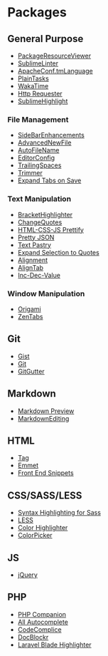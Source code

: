 # Packages

## General Purpose

- [PackageResourceViewer](https://github.com/skuroda/PackageResourceViewer)
- [SublimeLinter](http://www.sublimelinter.com/en/latest/)
- [ApacheConf.tmLanguage](https://github.com/colinta/ApacheConf.tmLanguage)
- [PlainTasks](https://github.com/aziz/PlainTasks)
- [WakaTime](https://wakatime.com/help)
- [Http Requester](https://github.com/braindamageinc/SublimeHttpRequester)
- [SublimeHighlight](https://github.com/n1k0/SublimeHighlight)

### File Management
- [SideBarEnhancements](https://github.com/titoBouzout/SideBarEnhancements)
- [AdvancedNewFile](https://github.com/skuroda/Sublime-AdvancedNewFile)
- [AutoFileName](https://github.com/BoundInCode/AutoFileName)
- [EditorConfig]()
- [TrailingSpaces]()
- [Trimmer]()
- [Expand Tabs on Save]()

### Text Manipulation
- [BracketHighlighter]()
- [ChangeQuotes]()
- [HTML-CSS-JS Prettify]()
- [Pretty JSON]()
- [Text Pastry]()
- [Expand Selection to Quotes]()
- [Alignment]()
- [AlignTab]()
- [Inc-Dec-Value]()

### Window Manipulation
- [Origami]()
- [ZenTabs]()

## Git
- [Gist]()
- [Git]()
- [GitGutter]()


## Markdown
- [Markdown Preview]()
- [MarkdownEditing]()

## HTML
- [Tag]()
- [Emmet]()
- [Front End Snippets]()

## CSS/SASS/LESS
- [Syntax Highlighting for Sass]()
- [LESS]()
- [Color Highlighter]()
- [ColorPicker]()

## JS
- [jQuery]()

## PHP
- [PHP Companion]()
- [All Autocomplete]()
- [CodeComplice]()
- [DocBlockr]()
- [Laravel Blade Highlighter]()